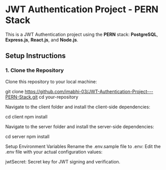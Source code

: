 # JWT Authentication Project - PERN Stack

This is a JWT Authentication project using the **PERN** stack: **PostgreSQL**, **Express.js**, **React.js**, and **Node.js**.

## Setup Instructions

### 1. Clone the Repository
Clone this repository to your local machine:


git clone https://github.com/imabhi-03/JWT-Authentication-Project---PERN-Stack.git
cd your-repository

Navigate to the client folder and install the client-side dependencies:

cd client
npm install

Navigate to the server folder and install the server-side dependencies:

cd server
npm install


 Setup Environment Variables
Rename the .env.sample file to .env:
Edit the .env file with your actual configuration values:

jwtSecret: Secret key for JWT signing and verification.